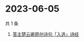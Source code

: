 # 2023-06-05

共 1 条

<!-- BEGIN -->
<!-- 最后更新时间 Mon Jun 05 2023 11:13:43 GMT+0800 (China Standard Time) -->

1. [答主楚云卿原创诗句「入选」诗经](https://www.zhihu.com/search?q=答主楚云卿原创诗句「入选」诗经)

<!-- END -->
